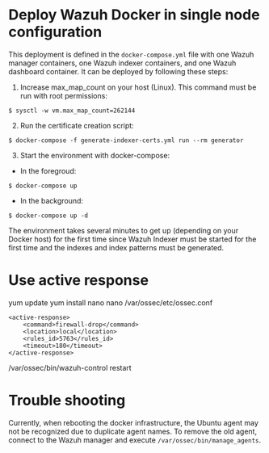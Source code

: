 # Deploy Wazuh Docker in single node configuration

This deployment is defined in the `docker-compose.yml` file with one Wazuh manager containers, one Wazuh indexer containers, and one Wazuh dashboard container. It can be deployed by following these steps: 

1) Increase max_map_count on your host (Linux). This command must be run with root permissions:
```
$ sysctl -w vm.max_map_count=262144
```
2) Run the certificate creation script:
```
$ docker-compose -f generate-indexer-certs.yml run --rm generator
```
3) Start the environment with docker-compose:

- In the foregroud:
```
$ docker-compose up
```
- In the background:
```
$ docker-compose up -d
```

The environment takes several minutes to get up (depending on your Docker host) for the first time since Wazuh Indexer must be started for the first time and the indexes and index patterns must be generated.

# Use active response
yum update
yum install nano
nano /var/ossec/etc/ossec.conf

```
<active-response>
    <command>firewall-drop</command>
    <location>local</location>
    <rules_id>5763</rules_id>
    <timeout>180</timeout>
</active-response>
```

/var/ossec/bin/wazuh-control restart


# Trouble shooting
Currently, when rebooting the docker infrastructure, the Ubuntu agent may not be recognized due to duplicate agent names. To remove the old agent, connect to the Wazuh manager and execute `/var/ossec/bin/manage_agents`.